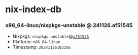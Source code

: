 # nix-index-db
### x86_64-linux/nixpkgs-unstable @ 241126.af51545
- Nixpkgs: `nixpkgs-unstable`@[`af51545`](https://github.com/NixOS/nixpkgs/commit/af51545ec9a44eadf3fe3547610a5cdd882bc34e)
- Platform: `x86_64-linux`
- Timestamp: `20241126103356`

